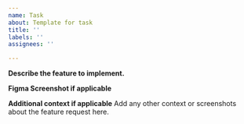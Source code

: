 ```yaml
---
name: Task
about: Template for task
title: ''
labels: ''
assignees: ''

---
```


**Describe the feature to implement.**

**Figma Screenshot if applicable**

**Additional context if applicable**
Add any other context or screenshots about the feature request here.
